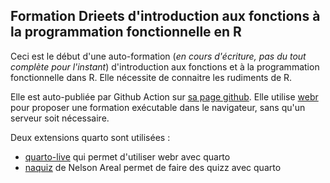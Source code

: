 ## Formation Drieets d'introduction aux fonctions à la programmation fonctionnelle en R

Ceci est le début d'une auto-formation (*en cours d'écriture, pas du tout complète pour l'instant*) d'introduction aux fonctions et à la programmation fonctionnelle dans R. Elle nécessite de connaitre les rudiments de R.

Elle est auto-publiée par Github Action sur [sa page github](https://arnaud-feldmann.github.io/formation_r_drieets_prog_fonctionnelle/). Elle utilise [webr](https://github.com/r-wasm/webr) pour proposer une formation exécutable dans le navigateur, sans qu'un serveur soit nécessaire.

Deux extensions quarto sont utilisées :

* [quarto-live](https://github.com/r-wasm/quarto-live) qui permet d'utiliser webr avec quarto
* [naquiz](https://github.com/nareal/naquiz) de Nelson Areal permet de faire des quizz avec quarto